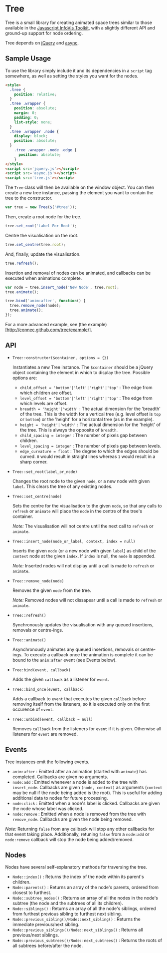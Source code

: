 # Tree

Tree is a small library for creating animated space trees similar to those
available in the [Javascript InfoVis Toolkit](http://thejit.org/), with a
slightly different API and ground-up support for node ordering.

Tree depends on [jQuery](http://jquery.com/) and
[async](https://github.com/caolan/async).

## Sample Usage

To use the library simply include it and its dependencies in a `script` tag
somewhere, as well as setting the styles you want for the nodes.

```html
<style>
  .tree {
    position: relative;
  }
  .tree .wrapper {
    position: absolute;
    margin: 0;
    padding: 0;
    list-style: none;
  }
  .tree .wrapper .node {
    display: block;
    position: absolute;
  }
    .tree .wrapper .node .edge {
      position: absolute;
    }
</style>
<script src='jquery.js'></script>
<script src='async.js'></script>
<script src='tree.js'></script>
```

The `Tree` class will then be available on the window object.  You can then
create a new tree instance, passing the element you want to contain the tree to
the constructor.

```javascript
var tree = new Tree($('#tree'));
```

Then, create a root node for the tree.

```javascript
tree.set_root('Label For Root');
```

Centre the visualisation on the root.

```javascript
tree.set_centre(tree.root);
```

And, finally, update the visualisation.

```javascript
tree.refresh();
```

Insertion and removal of nodes can be animated, and callbacks can be executed
when animations complete.

```javascript
var node = tree.insert_node('New Node', tree.root);
tree.animate();

tree.bind('anim:after', function() {
  tree.remove_node(node);
  tree.animate();
});
```

For a more advanced example, see
(the example)[http://connec.github.com/tree/example/].

## API

- `Tree::constructor($container, options = {})`
  
  Instantiates a new Tree instance.  The `$container` should be a jQuery object
  containing the element in which to display the tree.  Possible options are:
  
  - `child_offset = 'bottom'|'left'|'right'|'top'` : The edge from which children
    are offset.
  - `level_offset = 'bottom'|'left'|'right'|'top'` : The edge from which levels
      are offset.
  - `breadth = 'height'|'width'` : The actual dimension for the 'breadth' of the
    tree.  This is the width for a vertical tree (e.g. level offset is
    `top` or `bottom`) or the 'height' for a horizontal tree (as in the example).
  - `height = 'height'|'width'` : The actual dimension for the 'height' of the
    tree.  This is always the opposite of `breadth`.
  - `child_spacing = integer` : The number of pixels gap between children.
  - `level_spacing = integer` : The number of pixels gap between levels.
  - `edge_curvature = float` : The degree to which the edges should be curved.
    `0` would result in straight lines whereas `1` would result in a sharp corner.

- `Tree::set_root(label_or_node)`
  
  Changes the root node to the given `node`, or a new node with given `label`.
  This clears the tree of any existing nodes.

- `Tree::set_centre(node)`
  
  Sets the centre for the visualisation to the given `node`, so that any calls 
  to `refresh` or `animate` will place the `node` in the centre of the
  tree's container.
  
  *Note:* The visualisation will not centre until the next call to `refresh` or
  `animate`.

- `Tree::insert_node(node_or_label, context, index = null)`
  
  Inserts the given `node` (or a new node with given `label`) as child of the
  `context` node at the given `index`.  If `index` is null, the `node` is
  appended.
  
  *Note:* Inserted nodes will not display until a call is made to `refresh` or
  `animate`.

- `Tree::remove_node(node)`
  
  Removes the given `node` from the tree.
  
  *Note:* Removed nodes will not dissapear until a call is made to `refresh` or
  `animate`.

- `Tree::refresh()`
  
  Synchronously updates the visualisation with any queued insertions, removals
  or centre-ings.

- `Tree::animate()`
  
  Asynchronously animates any queued insertions, removals or centre-ings.  To
  execute a callback once the animation is complete it can be bound to the
  `anim:after` event (see Events below).

- `Tree:bind(event, callback)`
  
  Adds the given `callback` as a listener for `event`.

- `Tree::bind_once(event, callback)`
  
  Adds a callback to `event` that executes the given `callback` before removing
  itself from the listeners, so it is executed only on the first occurence of
  `event`.

- `Tree::unbind(event, callback = null)`
  
  Removes `callback` from the listeners for `event` if it is given.  Otherwise
  all listeners for `event` are removed.

## Events

Tree instances emit the following events.

- `anim:after` : Emitted after an animation (started with `animate`) has
  completed.  Callbacks are given no arguments.
- `node:add` : Emitted whenever a node is added to the tree with `insert_node`.
  Callbacks are given `(node, context)` as arguments (`context` may be null if
  the node being added is the root).  This is useful for adding additional data
  to nodes for future processing.
- `node:click` : Emitted when a node's label is clicked.  Callbacks are given
  the node whose label was clicked.
- `node:remove` : Emitted when a node is removed from the tree with
  `remove_node`.  Callbacks are given the node being removed.

*Note:* Returning `false` from any callback will stop any other callbacks for
that event taking place.  Additionally, retuning `false` from a `node:add` or
`node:remove` callback will stop the node being added/removed.

## Nodes

Nodes have several self-explanatory methods for traversing the tree.

- `Node::index()` : Returns the index of the node within its parent's children.
- `Node::parents()` : Returns an array of the node's parents, ordered from
  closest to furthest.
- `Node::subtree_nodes()` : Returns an array of all the nodes in the node's
  subtree (the node and the subtrees of all its children).
- `Node::siblings()` : Returns an array of all the node's siblings, ordered from
  furthest previous sibling to furthest next sibling.
- `Node::previous_sibling()/Node::next_sibling()` : Returns the immediate
  previous/next sibling.
- `Node::previous_siblings()/Node::next_siblings()` : Returns all previous/next
  siblings.
- `Node::previous_subtrees()/Node::next_subtrees()` : Returns the roots of all
  subtrees before/after the node.